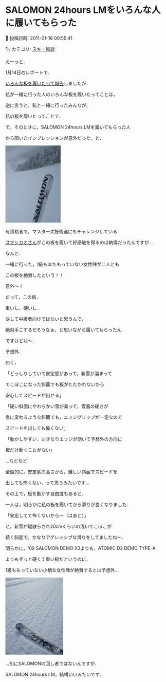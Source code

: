 # SALOMON 24hours LMをいろんな人に履いてもらった

📅 投稿日時: 2011-01-18 00:55:41

🏷️ カテゴリ: [スキー雑談](c1f9d2cb7478308da16419928ea3945e9.md)

えーっと．





1月14日のレポートで．


[いろんな板を履いたって報告](d20110114.md)しましたが．





私が一緒に行った人のいろんな板を履いたってことは，


逆に言うと，私と一緒に行ったみんなが，


私の板を履いたってことで．





で，そのときに，SALOMON 24hours LMを履いてもらった人


から聞いたインプレッションが意外だった，と．




![22b44e0d19f280d2229c317f1676fa5a.jpg](images/22b44e0d19f280d2229c317f1676fa5a.jpg)







有資格者で，マスターズ技術選にもチャレンジしている


[スマシカオさん](http://blog.goo.ne.jp/suma_shikao)がこの板を履いて好感触を得るのは納得だったんですが…





なんと．


一緒に行った，1級もまだもっていない女性陣が二人とも


この板を絶賛したという！！


意外～！





だって，この板．


重いし，硬いし．


決して中級者向けではないと思うんで，


絶対手こずるだろうなぁ，と思いながら履いてもらったん


ですけどね～．


予想外．





曰く，


「どっしりしていて安定感があって，新雪が溜まって


でこぼこになった斜面でも板がたたかれないから


安心してスピードが出せる」





「硬い斜面にやわらかい雪が乗って，雪面の硬さが


急に変わるような斜面でも，エッジグリップが一定なので


スピードを出しても怖くない」





「動かしやすい．いきなりエッジが効いて予想外の方向に


板だけ動くことがない」





…などなど．





全般的に，安定感の高さから，難しい斜面でスピードを


出しても怖くない，って思うみたいです…


その上で，板を動かす自由度もあると．





一人は，明らかに私の板を履いてから滑りが良くなりました．


「安定してて怖くないから～（はあと）」


と，新雪が蹴散らされ20cmくらいの浅いでこぼこが


続く斜面で，かなりアグレッシブな滑りをしてましたね～．





明らかに，'09 SALOMON DEMO X3よりも，ATOMIC D2 DEMO TYPE-A


よりもずっと硬くて重い板だというのに，


1級ももっていない小柄な女性陣が絶賛するとは予想外…







![c8da4919494f8891f65d1bf6d03a5d88.jpg](images/c8da4919494f8891f65d1bf6d03a5d88.jpg)




…別にSALOMONの回し者ではないんですが．


SALOMON 24hours LM，結構いいみたいです．
